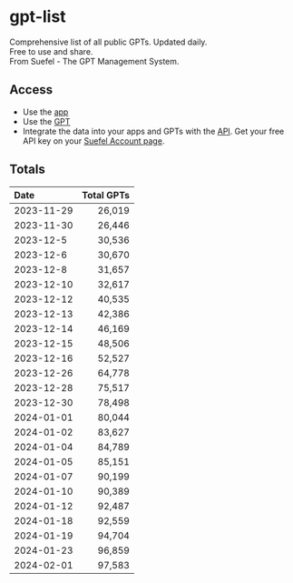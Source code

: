 # gpt-list
Comprehensive list of all public GPTs. Updated daily.  
Free to use and share.  
From Suefel - The GPT Management System.

## Access
- Use the [app](https://suefel.com/gpts)
- Use the [GPT](https://chatg.pt/gpt-search)
- Integrate the data into your apps and GPTs with the [API](https://gpt-search-za6rvhzkqa-uc.a.run.app/). Get your free API key on your [Suefel Account page](https://suefel.com/account).

## Totals

| Date                  |   Total GPTs  |
|:----------------------|--------------:|
| 2023-11-29            |      26,019   |
| 2023-11-30            |      26,446   |
| 2023-12-5             |      30,536   |
| 2023-12-6             |      30,670   |
| 2023-12-8             |      31,657   |
| 2023-12-10            |      32,617   |
| 2023-12-12 |  40,535 |
| 2023-12-13 |  42,386 |
| 2023-12-14 |  46,169 |
| 2023-12-15 |  48,506 |
| 2023-12-16 |  52,527 |
| 2023-12-26 |  64,778 |
| 2023-12-28 |  75,517 |
| 2023-12-30 |  78,498 |
| 2024-01-01 |  80,044 |
| 2024-01-02 |  83,627 |
| 2024-01-04 |  84,789 |
| 2024-01-05 |  85,151 |
| 2024-01-07 |  90,199 |
| 2024-01-10 |  90,389 |
| 2024-01-12 |  92,487 |
| 2024-01-18 |  92,559 |
| 2024-01-19 |  94,704 |
| 2024-01-23 |  96,859 |
| 2024-02-01 |  97,583 |
